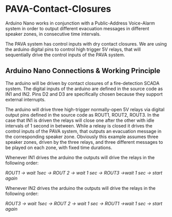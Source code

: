 # PAVA-Contact-Closures

Arduino Nano works in conjunction with a Public-Address Voice-Alarm system in order to output different evacuation messages in different speaker zones, in consecutive time intervals.

The PAVA system has control inputs with dry contact closures. We are using the arduino digital pins to control high trigger 5V relays, that will sequentially drive the control inputs of the PAVA system.

## Arduino Nano Connections & Working Principle

The arduino will be driven by contact closures of a fire-detection SCADA system. The digital inputs of the arduino are defined in the source code as IN1 and IN2. Pins D2 and D3 are specifically chosen because they support external interrupts.

The arduino will drive three high-trigger normally-open 5V relays via digital output pins defined in the source code as ROUT1, ROUT2, ROUT3. In the case that IN1 is driven the relays will close one after the other with idle intervals of 1 second in between. While a releay is closed it drives the control inputs of the PAVA system, that outputs an evacuation message in the corresponding speaker zone. Obviously this example assumes three speaker zones, driven by the three relays, and three different messages to be played on each zone, with fixed time durations.

Whenever IN1 drives the arduino the outputs will drive the relays in the following order:

_ROUT1 -> wait 1sec -> ROUT 2 -> wait 1 sec -> ROUT3 ->wait 1 sec -> start again_

Whenever IN2 drives the arduino the outputs will drive the relays in the following order:

_ROUT3 -> wait 1sec -> ROUT 2 -> wait 1 sec -> ROUT1 ->wait 1 sec -> start again_


